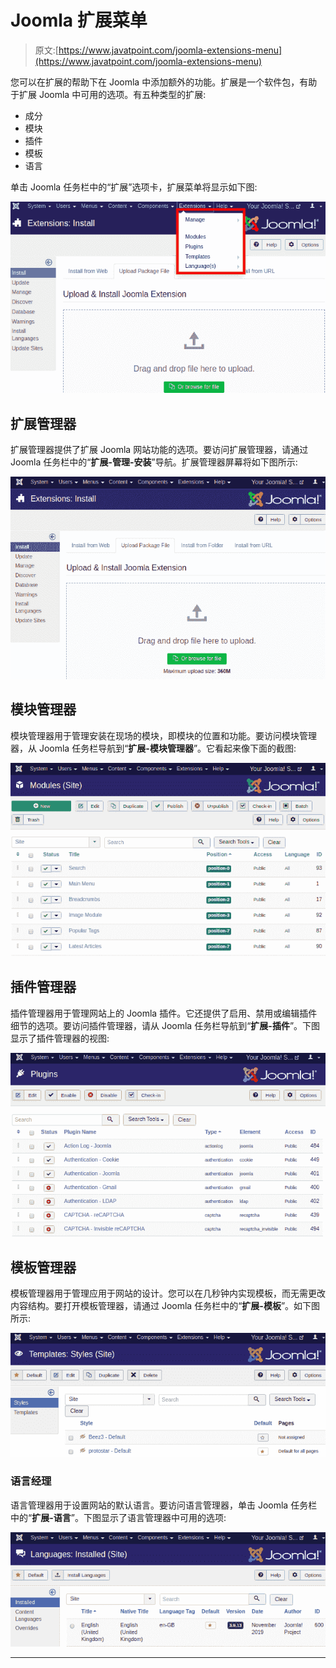 # Joomla 扩展菜单

> 原文:[https://www.javatpoint.com/joomla-extensions-menu](https://www.javatpoint.com/joomla-extensions-menu)

您可以在扩展的帮助下在 Joomla 中添加额外的功能。扩展是一个软件包，有助于扩展 Joomla 中可用的选项。有五种类型的扩展:

*   成分
*   模块
*   插件
*   模板
*   语言

单击 Joomla 任务栏中的“扩展”选项卡，扩展菜单将显示如下图:

![Joomla Extensions Menu](img/aab2990db44655f3c7433edd290250be.png)

## 扩展管理器

扩展管理器提供了扩展 Joomla 网站功能的选项。要访问扩展管理器，请通过 Joomla 任务栏中的“**扩展-管理-安装**”导航。扩展管理器屏幕将如下图所示:

![Joomla Extensions Menu](img/3879dcd779ccb001c2ab22c7568dffdf.png)

## 模块管理器

模块管理器用于管理安装在现场的模块，即模块的位置和功能。要访问模块管理器，从 Joomla 任务栏导航到“**扩展-模块管理器**”。它看起来像下面的截图:

![Joomla Extensions Menu](img/38d9f6d4e7a01caea34b2ab2dd7c0f46.png)

## 插件管理器

插件管理器用于管理网站上的 Joomla 插件。它还提供了启用、禁用或编辑插件细节的选项。要访问插件管理器，请从 Joomla 任务栏导航到“**扩展-插件**”。下图显示了插件管理器的视图:

![Joomla Extensions Menu](img/ce806db1d4ac6879e7cec0ad8a1776ad.png)

## 模板管理器

模板管理器用于管理应用于网站的设计。您可以在几秒钟内实现模板，而无需更改内容结构。要打开模板管理器，请通过 Joomla 任务栏中的“**扩展-模板**”。如下图所示:

![Joomla Extensions Menu](img/f0960f1845ed7d6ebfbff5acbf702bfc.png)

### 语言经理

语言管理器用于设置网站的默认语言。要访问语言管理器，单击 Joomla 任务栏中的“**扩展-语言**”。下图显示了语言管理器中可用的选项:

![Joomla Extensions Menu](img/bee0b00f487f2c05d1b506f9946c0d1f.png)

* * *